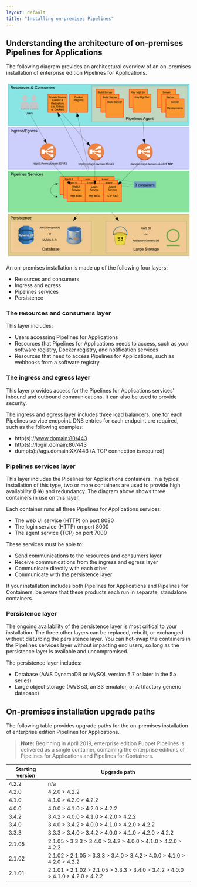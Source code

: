 ```yaml
---
layout: default
title: "Installing on-premises Pipelines"
---
```


## Understanding the architecture of on-premises Pipelines for Applications 

The following diagram provides an architectural overview of an on-premises installation of enterprise edition Pipelines for Applications. 

<img src="images/onprem-arch.png" alt="The four layers of an on-prem installation.">

An on-premises installation is made up of the following four layers:

* Resources and consumers
* Ingress and egress
* Pipelines services
* Persistence

### The resources and consumers layer

This layer includes: 

* Users accessing Pipelines for Applications
* Resources that Pipelines for Applications needs to access, such as your software registry, Docker registry, and notification services 
* Resources that need to access Pipelines for Applications, such as webhooks from a software registry 

### The ingress and egress layer

This layer provides access for the Pipelines for Applications services' inbound and outbound communications. It can also be used to provide security. 

The ingress and egress layer includes three load balancers, one for each Pipelines service endpoint. DNS entries for each endpoint are required, such as the following examples:

* http(s)://www.domain:80/443
* http(s)://login.domain:80/443
* dump(s)://ags.domain:XX/443 (A TCP connection is required)

### Pipelines services layer

This layer includes the Pipelines for Applications containers. In a typical installation of this type, two or more containers are used to provide high availability (HA) and redundancy. The diagram above shows three containers in use on this layer. 

Each container runs all three Pipelines for Applications services:

* The web UI service (HTTP) on port 8080
* The login service (HTTP) on port 8000
* The agent service (TCP) on port 7000

These services must be able to: 

* Send communications to the resources and consumers layer
* Receive communications from the ingress and egress layer
* Communicate directly with each other
* Communicate with the persistence layer

If your installation includes both Pipelines for Applications and Pipelines for Containers, be aware that these products each run in separate, standalone containers. 

### Persistence layer

The ongoing availability of the persistence layer is most critical to your installation. The three other layers can be replaced, rebuilt, or exchanged without disturbing the persistence layer. You can hot-swap the containers in the Pipelines services layer without impacting end users, so long as the persistence layer is available and uncompromised. 

The persistence layer includes:

* Database (AWS DynamoDB or MySQL version 5.7 or later in the 5.x series)
* Large object storage (AWS s3, an S3 emulator, or Artifactory generic database)

## On-premises installation upgrade paths

The following table provides upgrade paths for the on-premises installation of enterprise edition Pipelines for Applications. 

> **Note:** Beginning in April 2019, enterprise edition Puppet Pipelines is delivered as a single container, containing the enterprise editions of Pipelines for Applications and Pipelines for Containers. 

| **Starting version** | **Upgrade path** | 
| --- | --- | 
| 4.2.2 | n/a |
| 4.2.0 | 4.2.0 > 4.2.2 |
| 4.1.0 | 4.1.0 > 4.2.0 > 4.2.2|
| 4.0.0 | 4.0.0 > 4.1.0 > 4.2.0 > 4.2.2 |
| 3.4.2 | 3.4.2 > 4.0.0 > 4.1.0 > 4.2.0 > 4.2.2 |
| 3.4.0 | 3.4.0 > 3.4.2 > 4.0.0 > 4.1.0 > 4.2.0 > 4.2.2 |
| 3.3.3 | 3.3.3 > 3.4.0 > 3.4.2 > 4.0.0 > 4.1.0 > 4.2.0 > 4.2.2 |
| 2.1.05 | 2.1.05 > 3.3.3 > 3.4.0 > 3.4.2 > 4.0.0 > 4.1.0 > 4.2.0 > 4.2.2 |
| 2.1.02 | 2.1.02 > 2.1.05 > 3.3.3 > 3.4.0 > 3.4.2 > 4.0.0 > 4.1.0 > 4.2.0 > 4.2.2 |
| 2.1.01 | 2.1.01 > 2.1.02 > 2.1.05 > 3.3.3 > 3.4.0 > 3.4.2 > 4.0.0 > 4.1.0 > 4.2.0 > 4.2.2 |




